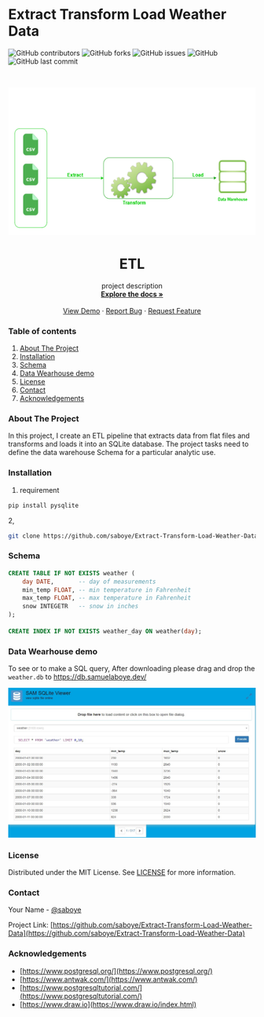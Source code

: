 # Extract Transform Load Weather Data


![GitHub contributors](https://img.shields.io/github/contributors/saboye/Extract-Transform-Load-Weather-Data?color=blue&logo=github&style=for-the-badge)
![GitHub forks](https://img.shields.io/github/forks/saboye/Extract-Transform-Load-Weather-Data?logo=github&style=for-the-badge)
![GitHub issues](https://img.shields.io/github/issues-raw/saboye/Extract-Transform-Load-Weather-Data?style=for-the-badge)
![GitHub](https://img.shields.io/github/license/saboye/Extract-Transform-Load-Weather-Data?style=for-the-badge)
![GitHub last commit](https://img.shields.io/github/last-commit/saboye/Extract-Transform-Load-Weather-Data?style=for-the-badge)


<!-- PROJECT LOGO -->
<br />
<p align="center">
  <a href="https://github.com/saboye/Data-Modeling-with-Postgrese">
    <img src="images/ETL.png" alt="Logo" width="600" height="300">
  </a>

  <h1 align="center">ETL</h1>

  <p align="center">
    project description
    <br />
    <a href="https://github.com/saboye/Data-Modeling-with-Postgres"><strong>Explore the docs »</strong></a>
    <br />
    <br />
    <a href="https://github.com/saboye/Data-Modeling-with-Postgres">View Demo</a>
    ·
    <a href="https://github.com/saboye/Data-Modeling-with-Postgres/issues">Report Bug</a>
    ·
    <a href="https://github.com/saboye/Data-Modeling-with-Postgres/issues">Request Feature</a>
  </p>
</p>

### Table of contents
1. [About The Project](#About_The_Project)
2. [Installation](#Installation)
3. [Schema](#Schema)
4. [Data Wearhouse demo](#Data_Wearhouse_demo)
5. [License](#License)
6. [Contact]("#Contact")
7. [Acknowledgements](#Acknowledgements)


<!-- ABOUT THE PROJECT -->
### About The Project <a name="About_The_Project"></a>

In this project, I create an ETL pipeline that extracts data from flat files and transforms and loads it into an SQLite database.  The project tasks need to define the data warehouse Schema for a particular analytic use.  


### Installation <a name="Installation"></a>
1. requirement  
```py
pip install pysqlite
```
2, 
```sh
git clone https://github.com/saboye/Extract-Transform-Load-Weather-Data.git

```
### Schema <a name="Schema"></a>
```sql
CREATE TABLE IF NOT EXISTS weather (
    day DATE,	    -- day of measurements
    min_temp FLOAT, -- min temperature in Fahrenheit
    max_temp FLOAT, -- max temperature in Fahrenheit
    snow INTEGETR   -- snow in inches
);

CREATE INDEX IF NOT EXISTS weather_day ON weather(day);
```

### Data Wearhouse demo<a name="Data_Wearhouse_demo"></a>

To see or to make a SQL query, After downloading please drag and drop the `weather.db` to https://db.samuelaboye.dev/

![](images/Sample_SQL.jpg)

<!-- LICENSE -->
### License <a name="License"></a>

Distributed under the MIT License. See [LICENSE](https://github.com/saboye/Extract-Transform-Load-Weather-Data/blob/master/LICENSE.txt) for more information.

<!-- CONTACT -->
### Contact <a name="Contact"></a>

Your Name - [@saboye](https://twitter.com/saboye1) 

Project Link: [https://github.com/saboye/Extract-Transform-Load-Weather-Data](https://github.com/saboye/Extract-Transform-Load-Weather-Data)



<!-- ACKNOWLEDGEMENTS -->
### Acknowledgements <a name="Acknowledgements"></a>

* [https://www.postgresql.org/](https://www.postgresql.org/)
* [https://www.antwak.com/](https://www.antwak.com/)
* [https://www.postgresqltutorial.com/](https://www.postgresqltutorial.com/)
* [https://www.draw.io](https://www.draw.io/index.html)

